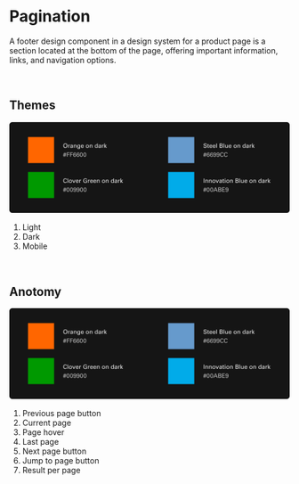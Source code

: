 # Pagination

A footer design component in a design system for a product page is a section located at the bottom of the page, offering important information, links, and navigation options.

</br>

## Themes

<img src="../../assets/images/foundations/color-secondary.jpg" alt="Secondarycolor" width="752"/>

1. Light
2. Dark
3. Mobile

</br>

## Anotomy

<img src="../../assets/images/foundations/color-secondary.jpg" alt="Secondarycolor" width="752"/>

1. Previous page button
2. Current page
3. Page hover
4. Last page
5. Next page button
6. Jump to page button
7. Result per page
